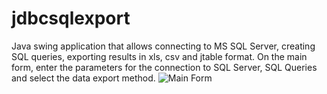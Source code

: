 # jdbcsqlexport
Java swing application that allows connecting to MS SQL Server, creating SQL queries, exporting results in xls, csv and jtable format.
On the main form, enter the parameters for the connection to SQL Server, SQL Queries and select the data export method.
![Main Form](https://github.com/[vladimirgligic]/[jdbcsqlexport]/blob/[pictures]/MainForm.jpg?raw=true)
